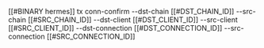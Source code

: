 [[#BINARY hermes]] tx conn-confirm --dst-chain [[#DST_CHAIN_ID]] --src-chain [[#SRC_CHAIN_ID]] --dst-client [[#DST_CLIENT_ID]] --src-client [[#SRC_CLIENT_ID]] --dst-connection [[#DST_CONNECTION_ID]] --src-connection [[#SRC_CONNECTION_ID]]

